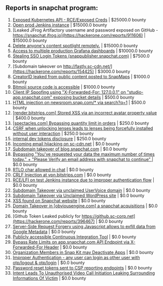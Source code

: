 ## Reports in snapchat program:
1. [Exposed Kubernetes API - RCE/Exposed Creds](https://hackerone.com/reports/455645) | $25000.0 bounty
2. [Open prod Jenkins instance](https://hackerone.com/reports/231460) | $15000.0 bounty
3. [Leaked JFrog Artifactory  username and password exposed on GitHub - https://snapchat.jfrog.io](https://hackerone.com/reports/911606) | $15000.0 bounty
4. [Delete anyone's content spotlight remotely.](https://hackerone.com/reports/1819832) | $15000.0 bounty
5. [Access to multiple production Grafana dashboards](https://hackerone.com/reports/663628) | $10000.0 bounty
6. [Stealing SSO Login Tokens (snappublisher.snapchat.com)](https://hackerone.com/reports/265943) | $7500.0 bounty
7. [Subdomain takeover on http://fastly.sc-cdn.net/](https://hackerone.com/reports/154425) | $3000.0 bounty
8. [CreatorID leaked from public content posted to SnapMaps](https://hackerone.com/reports/867521) | $1000.0 bounty
9. [Bitmoji source code is accessible](https://hackerone.com/reports/301812) | $1000.0 bounty
10. [Client IP Spoofing using "X-Forwarded-For: 127.0.0.1" on "studio-app.snapchat.com" exposing bucket details](https://hackerone.com/reports/382678) | $500.0 bounty
11. [HTML injection on newsroom.snap.com/* via search?q=1](https://hackerone.com/reports/2018615) | $500.0 bounty
12. [[render.bitstrips.com] Stored XSS via an incorrect avatar property value](https://hackerone.com/reports/159878) | $400.0 bounty
13. [[spectacles.com] Bypassing quantity limit in orders](https://hackerone.com/reports/246803) | $250.0 bounty
14. [CSRF when unlocking lenses leads to lenses being forcefully installed without user interaction](https://hackerone.com/reports/1085336) | $250.0 bounty
15. [internal dev tokens disclosure](https://hackerone.com/reports/1940443) | $250.0 bounty
16. [Incoming email hijacking on sc-cdn.net](https://hackerone.com/reports/168476) | $0.0 bounty
17. [Subdomain takeover of blog.snapchat.com](https://hackerone.com/reports/171942) | $0.0 bounty
18. [Bypassing "You've requested your data the maximum number of times today." + "Please Verify an email address with snapchat to continue" ](https://hackerone.com/reports/173043) | $0.0 bounty
19. [RTLO char allowed in chat](https://hackerone.com/reports/196222) | $0.0 bounty
20. [CRLF Injection at vpn.bitstrips.com](https://hackerone.com/reports/237357) | $0.0 bounty
21. [RCE/LFI on test Jenkins instance due to improper authentication flow](https://hackerone.com/reports/258117) | $0.0 bounty
22. [Subdomain Takeover via unclaimed UserVoice domain](https://hackerone.com/reports/269109) | $0.0 bounty
23. [Subdomain Takeover via Unclaimed WordPress site](https://hackerone.com/reports/274336) | $0.0 bounty
24. [XSS found on Snapchat website](https://hackerone.com/reports/125849) | $0.0 bounty
25. [Domain Takeover in [obviousengine.com] a snapchat acquisitions](https://hackerone.com/reports/392785) | $0.0 bounty
26. [Github Token Leaked publicly for https://github.sc-corp.net](https://hackerone.com/reports/396467) | $0.0 bounty
27. [Server-Side Request Forgery using Javascript allows to exfill data from Google Metadata](https://hackerone.com/reports/530974) | $0.0 bounty
28. [Publicly accessible Continuous Integration Tool](https://hackerone.com/reports/313457) | $0.0 bounty
29. [Bypass Rate Limits on app.snapchat.com API Endpoint via X-Forwarded-For Header](https://hackerone.com/reports/727487) | $0.0 bounty
30. [Organization Members in Snap Kit may Deactivate Apps](https://hackerone.com/reports/1103448) | $0.0 bounty
31. [Improper Authentication - any user can login as other user with otp/logout & otp/login](https://hackerone.com/reports/921780) | $0.0 bounty
32. [Password reset tokens sent to CSP reporting endpoints](https://hackerone.com/reports/1626281) | $0.0 bounty
33. [Intent Leads To Unauthorised Video Call Initiation Leaking Surrounding Informations Of Victim](https://hackerone.com/reports/2139260) | $0.0 bounty